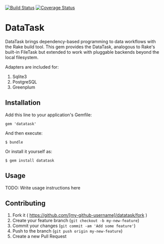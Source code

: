 [![Build Status](https://travis-ci.org/shahin/datatask.svg?branch=master)](https://travis-ci.org/shahin/datatask)
[![Coverage Status](https://img.shields.io/coveralls/shahin/datatask.svg)](https://coveralls.io/r/shahin/datatask?branch=master)

# DataTask

DataTask brings dependency-based programming to data workflows with the Rake build tool. This gem provides the DataTask, analogous to Rake's built-in FileTask but extended to work with pluggable backends beyond the local filesystem.

Adapters are included for:

1. Sqlite3
2. PostgreSQL
3. Greenplum

## Installation

Add this line to your application's Gemfile:

    gem 'datatask'

And then execute:

    $ bundle

Or install it yourself as:

    $ gem install datatask

## Usage

TODO: Write usage instructions here

## Contributing

1. Fork it ( https://github.com/[my-github-username]/datatask/fork )
2. Create your feature branch (`git checkout -b my-new-feature`)
3. Commit your changes (`git commit -am 'Add some feature'`)
4. Push to the branch (`git push origin my-new-feature`)
5. Create a new Pull Request
